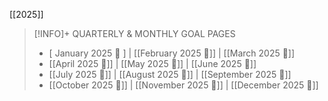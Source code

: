 [[2025]]  
> [!INFO]+ QUARTERLY & MONTHLY GOAL PAGES
> - [ January 2025 🎯 ] | [[February 2025 🎯]] | [[March 2025 🎯]]
> - [[April 2025 🎯]] | [[May 2025 🎯]] | [[June 2025 🎯]]
> - [[July 2025 🎯]] | [[August 2025 🎯]] | [[September 2025 🎯]]
> - [[October 2025 🎯]] | [[November 2025 🎯]] | [[December 2025 🎯]]

